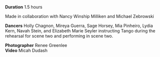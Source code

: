 **Duration** 1.5 hours

Made in collaboration with Nancy Winship Milliken and Michael Zebrowski

**Dancers** Holly Chagnon, Mireya Guerra, Sage Horsey, Mia Pinheiro, Lydia Kern, Navah Stein, and Elizabeth Marie Seyler instructing Tango during the rehearsal for scene two and performing in scene two.

**Photographer** Renee Greenlee  
**Video** Micah Dudash